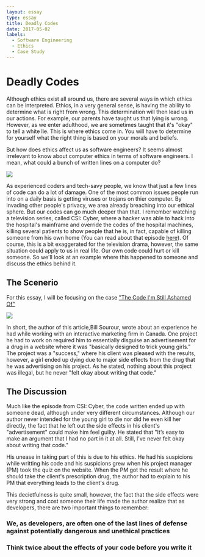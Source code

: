 ```yaml
---
layout: essay
type: essay
title: Deadly Codes
date: 2017-05-02
labels:
  - Software Engineering
  - Ethics
  - Case Study
---
```


# Deadly Codes

Although ethics exist all around us, there are several ways in which ethics can be interpreted. Ethics, in a very general sense, is having the ability to determine what is right from wrong. This determination will then lead us in our actions. For example, our parents have taught us that lying is wrong. However, as we enter adulthood,  we are sometimes taught that it's "okay" to tell a white lie. This is where ethics come in. You will have to determine for yourself what the right thing is based on your morals and beliefs. 

But how does ethics affect us as software engineers? It seems almost irrelevant to know about computer ethics in terms of software engineers. I mean, what could a bunch of written lines on a computer do? 

<img class="ui centered image" src="https://rjanecagatiniobrohade.files.wordpress.com/2015/01/can-stock-photo_csp11714765.jpg">

As experienced coders and tech-savy people, we know that just a few lines of code can do a lot of damage. One of the most common issues people run into on a daily basis is getting viruses or trojans on thier computer. By invading other people's privacy, we area already breaching into our ethical sphere. But our codes can go much deeper than that. I remember watching a television series, called CSI: Cyber, where a hacker was able to hack into the hospital's mainframe and override the codes of the hospital machines, killing several patients to show people that he is, in fact, capable of killing someone from his own home (You can read about that episode [here](http://www.imdb.com/title/tt5028902/)). Of course, this is a bit exaggerated for the television drama, however, the same situation could apply to us in real life. Our own code could hurt or kill someone. So we'll look at an example where this happened to someone and discuss the ethics behind it. 

## The Scenerio

For this essay, I will be focusing on the case ["The Code I'm Still Ashamed Of"](https://medium.freecodecamp.com/the-code-im-still-ashamed-of-e4c021dff55e)

<img class="ui centered image" src="https://cdn-images-1.medium.com/max/800/1*UcpODv1lxR_Bt3MyaOvYWA.jpeg">

In short, the author of this article,Bill Sourour, wrote about an experience he had while working with an interactive marketing firm in Canada. One project he had to work on required him to essentially disguise an advertisement for a drug in a website where it was "basically designed to trick young girls." The project was a "success," where his client was pleased with the results, however, a girl ended up dying due to major side effects from the drug that he was advertising on his project. As he stated, nothing about this project was illegal, but he never "felt okay about writing that code." 

## The Discussion             

Much like the episode from CSI: Cyber, the code written ended up with someone dead, although under very different circumstances. Although our author never intended for the young girl to die nor did he even kill her directly, the fact that he left out the side effects in his client's "advertisement" could make him feel guilty. He stated that "It’s easy to make an argument that I had no part in it at all. Still, I’ve never felt okay about writing that code." 

His unease in taking part of this is due to his ethics. He had his suspicions while writting his code and his suspicions grew when his project manager (PM) took the quiz on the website. When the PM got the result where he should take the client's prescription drug, the author had to explain to his PM that everything leads to the client's drug. 

This decietfulness is quite small, however, the fact that the side effects were very strong and cost someone their life made the author realize that as developers, there are two important things to remember: 

### We, as developers, are often one of the last lines of defense against potentially dangerous and unethical practices

### Think twice about the effects of your code before you write it
